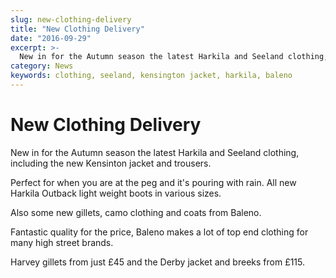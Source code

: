 ```yaml
---
slug: new-clothing-delivery
title: "New Clothing Delivery"
date: "2016-09-29"
excerpt: >-
  New in for the Autumn season the latest Harkila and Seeland clothing, including the new Kensinton jacket and trousers.
category: News
keywords: clothing, seeland, kensington jacket, harkila, baleno
---
```


# **New Clothing Delivery**

New in for the Autumn season the latest Harkila and Seeland clothing, including the new Kensinton jacket and trousers.

Perfect for when you are at the peg and it's pouring with rain. All new Harkila Outback light weight boots in various sizes.

Also some new gillets, camo clothing and coats from Baleno.

Fantastic quality for the price, Baleno makes a lot of top end clothing for many high street brands.

Harvey gillets from just £45 and the Derby jacket and breeks from £115.

